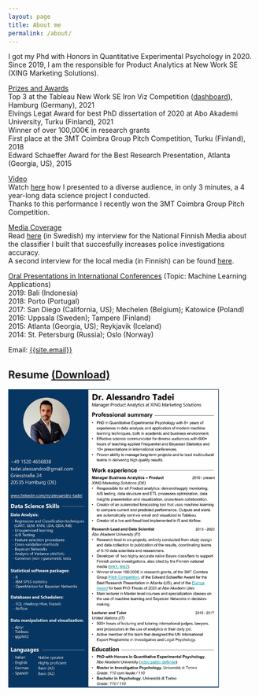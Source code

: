 ```yaml
---
layout: page
title: About me
permalink: /about/
---
```

<p>
I got my Phd with Honors in Quantitative Experimental Psychology in 2020. Since 2019, I am the responsible for Product Analytics at New Work SE (XING Marketing Solutions).
</p>
<p>
 <u>Prizes and Awards</u>
 <br>
 Top 3 at the Tableau New Work SE Iron Viz Competition (<a href="https://public.tableau.com/views/NWSEIRONVIZ2021-AlessandroTadei/SuperstoresPerformance?:language=en-US&:display_count=n&:origin=viz_share_link" target="_blank">dashboard</a>), Hamburg (Germany), 2021
 <br>
 Elvings Legat Award for best PhD dissertation of 2020 at Abo Akademi University, Turku (Finland), 2021
 <br>
 Winner of over 100,000€ in research grants
 <br>
 First place at the 3MT Coimbra Group Pitch Competition, Turku (Finland), 2018
 <br>
 Edward Schaeffer Award for the Best Research Presentation, Atlanta (Georgia, US), 2015
 </p>
<p>
 <u>Video</u>
 <br>
Watch <a href="https://mega.nz/#!RJlTkQKD!ArKKBN0mkP0wU47evSBaso6mFlC9KXjMxS9VhWXykW4" target="_blank">here</a> how I presented to a diverse audience, in only 3 minutes, a 4 year-long data science project I conducted. 
 <br>
Thanks to this performance I recently won the 3MT Coimbra Group Pitch Competition.
</p>
<p>
 <u>Media Coverage</u>
  <br>
Read <a href="https://svenska.yle.fi/artikel/2018/04/12/undersokning-av-sexuella-overgrepp-pa-barn-ska-forbattras-med-hjalp-av-ny" target="_blank">here</a> (in Swedish) my interview for the National Finnish Media about the classifier I built that succesfully increases police investigations accuracy. 
  <br>
 A second interview for the local media (in Finnish) can be found <a href="https://www.kaleva.fi/uutiset/kotimaa/poliisi-saa-virtuaalilapsen-harjoituskumppaniksi-suomessa-kehitetty-ohjelma-viron-poliisin-testiin/771164" target="_blank">here</a>.
 </p>
 <p>
  <u>Oral Presentations in International Conferences</u> (Topic: Machine Learning Applications)
   <br>
 2019: Bali (Indonesia) <br>
 2018: Porto (Portugal) <br>
 2017: San Diego (California, US); Mechelen (Belgium); Katowice (Poland) <br>
 2016: Uppsala (Sweden); Tampere (Finland) <br>
 2015: Atlanta (Georgia, US); Reykjavik (Iceland) <br>
 2014: St. Petersburg (Russia); Oslo (Norway) <br>
 </p>

Email: <a href="mailto:{{site.email}}?Subject=From Blog Site:">{{site.email}}</a>

## Resume  <a href="https://github.com/AlessandroTadei/AlessandroTadei.github.io/blob/master/static/pdfs/CV.pdf">(Download)</a>
 
<img src="/CV.jpg" alt="CV Alessandro Tadei" width="85%" height="85%">
